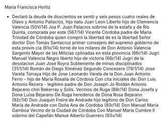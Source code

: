 Maria Francisca Hortiz
- Declaró la deuda de doscientos se
sentó y seis pesos cuatro reales de
Olavo y Antonio Pallacios, hijo natu
Juan Leon
Liberto hijo de Clemencia Valencia
(50V/14)
Joa P.
Juan Palacios
sobrino de la estafa y
de Río Quinta, comprada por este
(567/14)
Vicente Córdoba
padre de María Trinidad de
Córdoba quien compró la libertad de
es
la libertad
Señor doctor Don Tomás Santacruz
primer consejero
del supremo gobierno de esta provin
cia (61x/14)
torné de los milares de
Don Antonio Valencia
Sargento Mayor de las Milicias
cplinadas en esta provincia (66r/14)
Jugri Manuel Valencia
Negro liberto hijo de victoria (66r/14)
Jugri de la desolacion
Juan Jose Royra
Subteniente de minas disciplinados (31/1/14)
Román de Diego Ximénez
Segundo Concesero (79/1/14)
Jose Varela Torraya
Hijo de Jose Leonardo Varela de la
Don Juan Antonio Ferro - hijo de María Rosalía de Córdova
Con cita iniciales de:
Don Luis Antonio Recera - legítimo padre de Don Joseph Jo
Roldán Antonio Bejarano
chin Bekerray y Solis. Vecinos de Ruga
(88r/14)
Dona Josefa y Dona Luisa Bejarano
De Ruga herederos de Dona Rosa Bejarano
(92r/14)
Don Joaquín Freire de Andrade
hijo legítimo de Don Carlos María de Andrade
con Doña Ana de Córdoba (93r/14)
Don Manuel María Gamboa
Vecino de la Ciudad de Córdoba
Con Manuel Maria Cumbre Il sobrino del Capellán Manue Alberto Guerrero (93v/14)